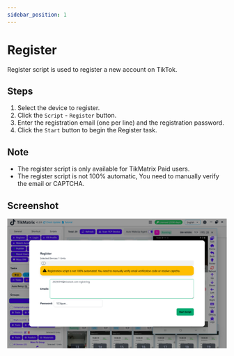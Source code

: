```yaml
---
sidebar_position: 1
---
```


# Register

Register script is used to register a new account on TikTok.

## Steps

1. Select the device to register.
2. Click the `Script` - `Register` button.
3. Enter the registration email (one per line) and the registration password.
4. Click the `Start` button to begin the Register task.

## Note

* The register script is only available for TikMatrix Paid users.
* The register script is not 100% automatic, You need to manually verify the email or CAPTCHA.

## Screenshot

![Register](../img/register.png)
